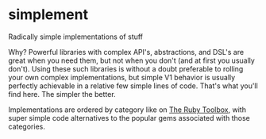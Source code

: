 # simplement

Radically simple implementations of stuff

Why? Powerful libraries with complex API's, abstractions, and DSL's are great when you need them, but not when you don't (and at first you usually don't). Using these such libraries is without a doubt preferable to rolling your own complex implementations, but simple V1 behavior is usually perfectly achievable in a relative few simple lines of code. That's what you'll find here. The simpler the better.

Implementations are ordered by category like on [The Ruby Toolbox](https://www.ruby-toolbox.com/), with super simple code alternatives to the popular gems associated with those categories.


